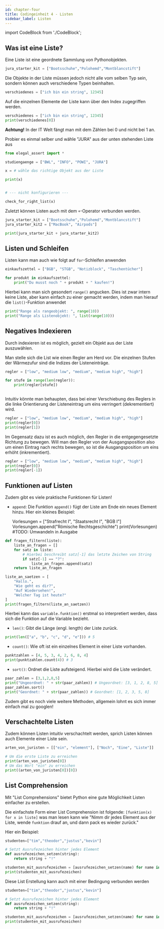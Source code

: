 ```yaml
---
id: chapter-four
title: Codingeinheit 4 - Listen
sidebar_label: Listen
---
```


import CodeBlock from './CodeBlock';

## Was ist eine Liste?

Eine Liste ist eine geordnete Sammlung von Pythonobjekten.

```python
jura_starter_kit = ["Bootsschuhe","Polohemd","Montblancstift"]
```

Die Objekte in der Liste müssen jedoch nicht alle vom selben Typ sein, sondern können auch verschiedene Typen beinhalten.

```python
verschiedenes = ["ich bin ein string", 12345]
```

Auf die einzelnen Elemente der Liste kann über den Index zugegriffen werden.

```python
verschiedenes = ["ich bin ein string", 12345]
print(verschiedenes[0])
```

**Achtung!** In der IT Welt fängt man mit dem Zählen bei 0 und nicht bei 1 an.

Probier es einmal selber und wähle "JURA" aus der unten stehenden Liste aus

<CodeBlock frame="https://trinket.io/embed/python3/31c7681814">

```python
from elegal_assert import *

studiengaenge = ["BWL", "INFO", "POWI", "JURA"]

x = # wähle das richtige Objekt aus der Liste

print(x)


# --- nicht konfigurieren ---

check_for_right_list(x)
```

</CodeBlock>

Zuletzt können Listen auch mit dem `+`-Operator verbunden werden. 

<CodeBlock frame="https://trinket.io/embed/python3/24d7dcec12">

```python
jura_starter_kit = ["Bootsschuhe","Polohemd","Montblancstift"]
jura_starter_kit2 = ["MacBook", "Airpods"]

print(jura_starter_kit + jura_starter_kit2)
```

</CodeBlock>

## Listen und Schleifen

Listen kann man auch wie folgt auf `for`-Schleifen anwenden

<CodeBlock frame="https://trinket.io/embed/python3/c16796572d">

```python
einkaufszettel = ["BGB", "STGB", "Notizblock", "Taschentücher"]

for produkt in einkaufszettel:
    print("Du musst noch " + produkt + " kaufen!")
```

</CodeBlock>

Hierbei kann man sich gesondert `range()` angucken. Dies ist zwar intern keine Liste, aber kann einfach zu einer gemacht werden, indem man hierauf die `list()`-Funktion anwendet

<CodeBlock frame="https://trinket.io/embed/python3/6ddb5efe24">

```python
print("Range als rangeobjekt: ", range(10))
print("Range als Listenobjekt: ", list(range(10)))
```

</CodeBlock>

## Negatives Indexieren

Durch indexieren ist es möglich, gezielt ein Objekt aus der Liste auszuwählen.

Man stelle sich die List wie einen Regler am Herd vor. Die einzelnen Stufen der Wärmezufur sind die Indizes der Listeneinträge.

<CodeBlock frame="https://trinket.io/embed/python3/44cc806c55">

```python
regler = ["low", "medium low", "medium", "medium high", "high"]

for stufe in range(len(regler)):
    print(regler[stufe])
    
```

</CodeBlock>

Intuitiv könnte man behaupten, dass bei einer Verschiebung des Reglers in die linke Orientierung der Listeneintrag um eins verringert (dekrementiert) wird.

<CodeBlock frame="https://trinket.io/embed/python3/f9326e0c33">

```python
regler = ["low", "medium low", "medium", "medium high", "high"]
print(regler[0])
print(regler[1])
```

</CodeBlock>

Im Gegensatz dazu ist es auch möglich, den Regler in die entgegengesetzte Richtung zu bewegen. Will man den Regler von der Ausgangsposition also um einen Eintrag nach rechts bewegen, so ist die Ausgangsposition um eins erhöht (inkrementiert).

<CodeBlock frame="https://trinket.io/embed/python3/e95db5de52">

```python
regler = ["low", "medium low", "medium", "medium high", "high"]
print(regler[0])
print(regler[-1])
```

</CodeBlock>

## Funktionen auf Listen

Zudem gibt es viele praktische Funktionen für Listen!

- `append`:
  Die Funktion `append()` fügt der Liste am Ende ein neues Element hinzu.
  Hier ein kleines Beispiel: 

  Vorlesungen = ["Strafrecht I", "Staatsrecht I", "BGB I"]
  Vorlesungen.append("Römische Rechtsgeschichte")
  print(Vorlesungen)
  #TODO: Umwandeln in Ausgabe

<CodeBlock frame="https://trinket.io/embed/python3/8008720569">

```python
def fragen_filtern(liste):
    liste_an_fragen = []
    for satz in liste:
        # Hierbei beschreibt satz[-1] das letzte Zeichen von String
        if satz[-1] == "?":
            liste_an_fragen.append(satz)
    return liste_an_fragen

liste_an_saetzen = [
    "Hallo.",
    "Wie geht es dir?",
    "Auf Wiedersehen!",
    "Welcher Tag ist heute?"
]
print(fragen_filtern(liste_an_saetzen))
```

</CodeBlock>

Hierbei kann das `variable.funktion()` erstmal so interpretiert werden, dass sich die Funktion auf die Variable bezieht.

- `len()`:
  Gibt die Länge (engl. length) der Liste zurück.

```python
print(len(["a", "b", "c", "d", "e"])) # 5
```

- `count()`:
  Wie oft ist ein einzelnes Element in einer Liste vorhanden.

```python
punktzahlen = [4, 5, 3, 4, 2, 6, 8, 4]
print(punktzahlen.count(4)) # 3
```

- `sort()`:
  Ordnet die Liste aufsteigend. Hierbei wird die Liste verändert.

```python
paar_zahlen = [3,1,2,8,5]
print("Ungeordnet: " + str(paar_zahlen)) # Ungeordnet: [3, 1, 2, 8, 5]
paar_zahlen.sort()
print("Geordnet: " + str(paar_zahlen)) # Geordnet: [1, 2, 3, 5, 8]
```

Zudem gibt es noch viele weitere Methoden, allgemein lohnt es sich immer einfach mal zu googlen!

## Verschachtelte Listen

Zudem können Listen intuitiv verschachtelt werden, sprich Listen können auch Elemente einer Liste sein.

<CodeBlock frame="https://trinket.io/embed/python3/4f3390b261">

```python
arten_von_juristen = [["ein", "element"], ["Noch", "Eine", "Liste"]]

# Um die erste Liste zu erreichen
print(arten_von_juristen[0])
# Um das Wort "ein" zu erreichen
print((arten_von_juristen[0])[0])
```

</CodeBlock>

## List Comprehension

Mit "List Comprehensions" bietet Python eine gute Möglichkeit Listen einfacher zu erstellen.

Die einfachste Form einer List Comprehension ist folgende:
`[funktion(x) for x in liste]`
was man lesen kann wie
"Nimm dir jedes Element aus der Liste, wende `funktion` drauf an, und dann pack es wieder zurück."

Hier ein Beispiel:

<CodeBlock frame="https://trinket.io/embed/python3/df6baad41e">

```python
studenten=["tim","theodor","justus","kevin"]

# Setzt Ausrufezeichen hinter jedes Element
def ausrufezeichen_setzen(string):
    return string + "!"

studenten_mit_ausrufezeichen = [ausrufezeichen_setzen(name) for name in studenten]
print(studenten_mit_ausrufezeichen)
```

</CodeBlock>

Diese List Erstellung kann auch mit einer Bedingung verbunden werden

<CodeBlock frame="https://trinket.io/embed/python3/1012f1ddf5">

```python
studenten=["tim","theodor","justus","kevin"]

# Setzt Ausrufezeichen hinter jedes Element
def ausrufezeichen_setzen(string):
    return string + "!"

studenten_mit_ausrufezeichen = [ausrufezeichen_setzen(name) for name in studenten]
print(studenten_mit_ausrufezeichen)
```

</CodeBlock>
